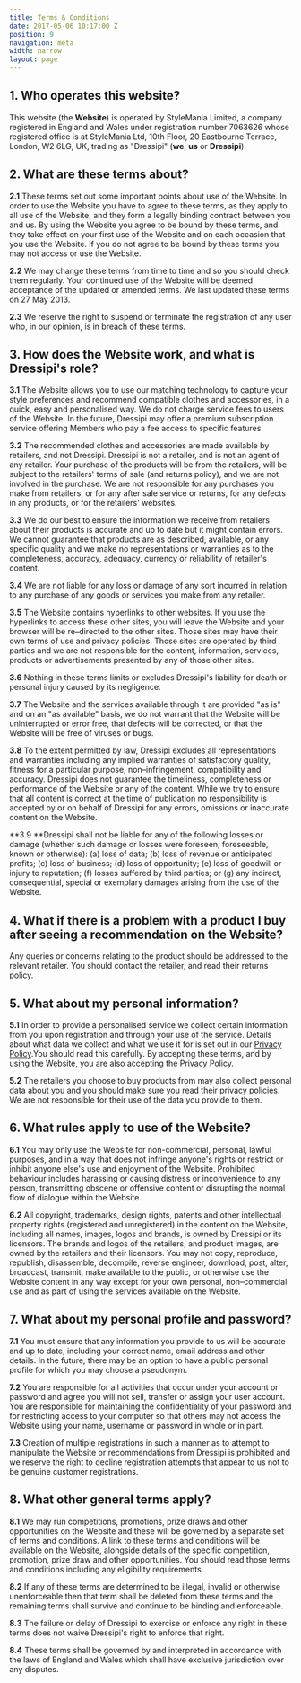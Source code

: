 ```yaml
---
title: Terms & Conditions
date: 2017-05-06 10:17:00 Z
position: 9
navigation: meta
width: narrow
layout: page
---
```


## 1. Who operates this website?

This website (the **Website**) is operated by StyleMania Limited, a company registered in England and Wales under registration number 7063626 whose registered office is at  StyleMania Ltd, 10th Floor, 20 Eastbourne Terrace, London, W2 6LG, UK, trading as "Dressipi" (**we**, **us** or **Dressipi**).

## 2. What are these terms about?

**2.1** These terms set out some important points about use of the Website.  In order to use the Website you have to agree to these terms, as they apply to all use of the Website, and they form a legally binding contract between you and us.  By using the Website you agree to be bound by these terms, and they take effect on your first use of the Website and on each occasion that you use the Website. If you do not agree to be bound by these terms you may not access or use the Website.

**2.2** We may change these terms from time to time and so you should check them regularly. Your continued use of the Website will be deemed acceptance of the updated or amended terms.  We last updated these terms on 27 May 2013.

**2.3** We reserve the right to suspend or terminate the registration of any user who, in our opinion, is in breach of these terms.

## 3. How does the Website work, and what is Dressipi's role?

**3.1** The Website allows you to use our matching technology to capture your style preferences and recommend compatible clothes and accessories, in a quick, easy and personalised way.  We do not charge service fees to users of the Website. In the future, Dressipi may offer a premium subscription service offering Members who pay a fee access to specific features.

**3.2** The recommended clothes and accessories are made available by retailers, and not Dressipi.  Dressipi is not a retailer, and is not an agent of any retailer.  Your purchase of the products will be from the retailers, will be subject to the retailers' terms of sale (and returns policy), and we are not involved in the purchase.  We are not responsible for any purchases you make from retailers, or for any after sale service or returns, for any defects in any products, or for the retailers' websites.

**3.3** We do our best to ensure the information we receive from retailers about their products is accurate and up to date but it might contain errors. We cannot guarantee that products are as described, available, or any specific quality and we make no representations or warranties as to the completeness, accuracy, adequacy, currency or reliability of retailer's content.

**3.4** We are not liable for any loss or damage of any sort incurred in relation to any purchase of any goods or services you make from any retailer.

**3.5** The Website contains hyperlinks to other websites. If you use the hyperlinks to access these other sites, you will leave the Website and your browser will be re–directed to the other sites. Those sites may have their own terms of use and privacy policies.  Those sites are operated by third parties and we are not responsible for the content, information, services, products or advertisements presented by any of those other sites.

**3.6** Nothing in these terms limits or excludes Dressipi's liability for death or personal injury caused by its negligence.

**3.7** The Website and the services available through it are provided "as is" and on an "as available" basis, we do not warrant that the Website will be uninterrupted or error free, that defects will be corrected, or that the Website will be free of viruses or bugs.

**3.8** To the extent permitted by law, Dressipi excludes all representations and warranties including any implied warranties of satisfactory quality, fitness for a particular purpose, non–infringement, compatibility and accuracy. Dressipi does not guarantee the timeliness, completeness or performance of the Website or any of the content. While we try to ensure that all content is correct at the time of publication no responsibility is accepted by or on behalf of Dressipi for any errors, omissions or inaccurate content on the Website.

**3.9 **Dressipi shall not be liable for any of the following losses or damage (whether such damage or losses were foreseen, foreseeable, known or otherwise): (a) loss of data; (b) loss of revenue or anticipated profits; (c) loss of business; (d) loss of opportunity; (e) loss of goodwill or injury to reputation; (f) losses suffered by third parties; or (g) any indirect, consequential, special or exemplary damages arising from the use of the Website.

## 4. What if there is a problem with a product I buy after seeing a recommendation on the Website?

Any queries or concerns relating to the product should be addressed to the relevant retailer.  You should contact the retailer, and read their returns policy.

## 5. What about my personal information?

**5.1** In order to provide a personalised service we collect certain information from you upon registration and through your use of the service.  Details about what data we collect and what we use it for is set out in our [Privacy Policy](/privacy).You should read this carefully.  By accepting these terms, and by using the Website, you are also accepting the [Privacy Policy](/privacy).

**5.2** The retailers you choose to buy products from may also collect personal data about you and you should make sure you read their privacy policies. We are not responsible for their use of the data you provide to them.

## 6. What rules apply to use of the Website?

**6.1** You may only use the Website for non-commercial, personal, lawful purposes, and in a way that does not infringe anyone's rights or restrict or inhibit anyone else's use and enjoyment of the Website. Prohibited behaviour includes harassing or causing distress or inconvenience to any person, transmitting obscene or offensive content or disrupting the normal flow of dialogue within the Website.

**6.2** All copyright, trademarks, design rights, patents and other intellectual property rights (registered and unregistered) in the content on the Website, including all names, images, logos and brands, is owned by Dressipi or its licensors.  The brands and logos of the retailers, and product images, are owned by the retailers and their licensors.   You may not copy, reproduce, republish, disassemble, decompile, reverse engineer, download, post, alter, broadcast, transmit, make available to the public, or otherwise use the Website content in any way except for your own personal, non–commercial use and as part of using the services available on the Website.

## 7. What about my personal profile and password?

**7.1** You must ensure that any information you provide to us will be accurate and up to date, including your correct name, email address and other details. In the future, there may be an option to have a public personal profile for which you may choose a pseudonym.

**7.2** You are responsible for all activities that occur under your account or password and agree you will not sell, transfer or assign your user account. You are responsible for maintaining the confidentiality of your password and for restricting access to your computer so that others may not access the Website using your name, username or password in whole or in part.

**7.3** Creation of multiple registrations in such a manner as to attempt to manipulate the Website or recommendations from Dressipi is prohibited and we reserve the right to decline registration attempts that appear to us not to be genuine customer registrations.

## 8. What other general terms apply?

**8.1** We may run competitions, promotions, prize draws and other opportunities on the Website and these will be governed by a separate set of terms and conditions. A link to these terms and conditions will be available on the Website, alongside details of the specific competition, promotion, prize draw and other opportunities. You should read those terms and conditions including any eligibility requirements.

**8.2** If any of these terms are determined to be illegal, invalid or otherwise unenforceable then that term shall be deleted from these terms and the remaining terms shall survive and continue to be binding and enforceable.

**8.3** The failure or delay of Dressipi to exercise or enforce any right in these terms does not waive Dressipi's right to enforce that right.

**8.4** These terms shall be governed by and interpreted in accordance with the laws of England and Wales which shall have exclusive jurisdiction over any disputes.
